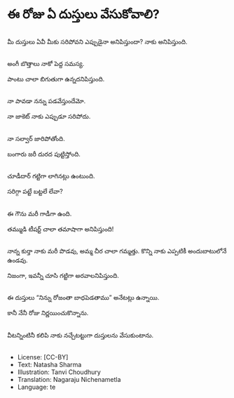 # ఈ రోజు ఏ దుస్తులు వేసుకోవాలి?

##
మీ దుస్తులు ఏవీ మీకు సరిపోవని ఎప్పుడైనా అనిపిస్తుందా? నాకు అనిపిస్తుంది. 

##
అంగీ బొత్తాలు నాకో పెద్ద సమస్య. 

పాంటు చాలా బిగుతుగా ఉన్నదనిపిస్తుంది. 

##
నా పావడా నన్ను పడవేస్తుందేమో. 

నా జాకెట్ నాకు ఎప్పుడూ సరిపోదు. 

##
నా సల్వార్ జారిపోతోంది. 

బంగారు జరీ దురద పుట్టిస్తోంది. 

##
చూడీదార్ గట్టిగా లాగినట్లు ఉంటుంది. 

సరిగ్గా పట్టే బట్టలే లేవా? 

##
ఈ గౌను మరీ గాడీగా ఉంది. 

తమ్ముడి టీషర్ట్ చాలా తమాషాగా అనిపిస్తుంది! 

##
నాన్న కుర్తా నాకు మరీ పొడవు, అమ్మ చీర చాలా గమ్మత్తు. కొన్ని నాకు ఎప్పటికీ అందుబాటులోనే ఉండవు. 

నిజంగా, ఇవన్నీ చూసి గట్టిగా అరవాలనిపిస్తుంది. 

##
ఈ దుస్తులు “నిన్ను రోజంతా బాధపెడతాము” అనేటట్లు ఉన్నాయి. 

కానీ నేనీ రోజు నిర్ణయించుకొన్నాను. 

##
వీటన్నింటినీ కలిపి నాకు నచ్చేటట్టుగా దుస్తులను వేసుకుంటాను. 

##
* License: [CC-BY]
* Text: Natasha Sharma
* Illustration: Tanvi Choudhury
* Translation: Nagaraju Nichenametla
* Language: te

